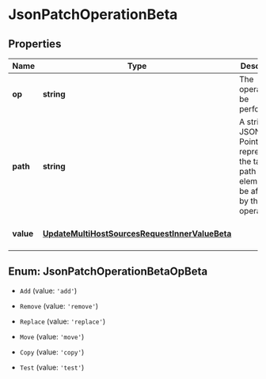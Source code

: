 # JsonPatchOperationBeta

## Properties

Name | Type | Description | Notes
------------ | ------------- | ------------- | -------------
**op** | **string** | The operation to be performed | [default to undefined]
**path** | **string** | A string JSON Pointer representing the target path to an element to be affected by the operation | [default to undefined]
**value** | [**UpdateMultiHostSourcesRequestInnerValueBeta**](UpdateMultiHostSourcesRequestInnerValueBeta.md) |  | [optional] [default to undefined]



## Enum: JsonPatchOperationBetaOpBeta


* `Add` (value: `'add'`)

* `Remove` (value: `'remove'`)

* `Replace` (value: `'replace'`)

* `Move` (value: `'move'`)

* `Copy` (value: `'copy'`)

* `Test` (value: `'test'`)



